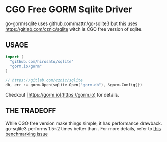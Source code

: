 # CGO Free GORM Sqlite Driver
go-gorm/sqlite uses github.com/mattn/go-sqlite3 but this uses https://gitlab.com/cznic/sqlite witch is CGO free version of sqlite.
## USAGE

```go
import (
  "github.com/hirosato/sqlite"
  "gorm.io/gorm"
)

// https://gitlab.com/cznic/sqlite
db, err := gorm.Open(sqlite.Open("gorm.db"), &gorm.Config{})
```

Checkout [https://gorm.io](https://gorm.io) for details.

## THE TRADEOFF
While CGO free version make things simple, it has performance drawback.<br/>
go-sqlite3 performs 1.5~2 times better than . For more details, refer to [this benchmarking issue](https://gitlab.com/cznic/sqlite/-/issues/27)
